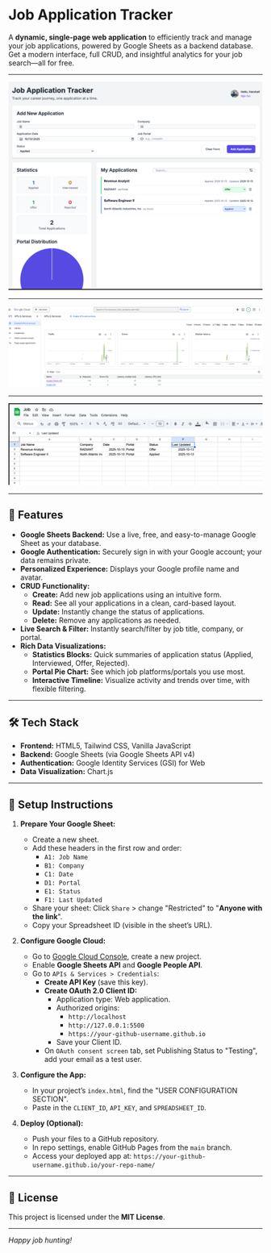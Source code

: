 # Job Application Tracker

A **dynamic, single-page web application** to efficiently track and manage your job applications, powered by Google Sheets as a backend database. Get a modern interface, full CRUD, and insightful analytics for your job search—all for free.

---

![Screenshot](image.png)

---


![Screenshot](gcp.png)

---

![Screenshot](sheet.png)

---
## 🚀 Features

- **Google Sheets Backend:** Use a live, free, and easy-to-manage Google Sheet as your database.
- **Google Authentication:** Securely sign in with your Google account; your data remains private.
- **Personalized Experience:** Displays your Google profile name and avatar.
- **CRUD Functionality:**
  - **Create:** Add new job applications using an intuitive form.
  - **Read:** See all your applications in a clean, card-based layout.
  - **Update:** Instantly change the status of applications.
  - **Delete:** Remove any applications as needed.
- **Live Search & Filter:** Instantly search/filter by job title, company, or portal.
- **Rich Data Visualizations:**
  - **Statistics Blocks:** Quick summaries of application status (Applied, Interviewed, Offer, Rejected).
  - **Portal Pie Chart:** See which job platforms/portals you use most.
  - **Interactive Timeline:** Visualize activity and trends over time, with flexible filtering.

---

## 🛠 Tech Stack

- **Frontend:** HTML5, Tailwind CSS, Vanilla JavaScript
- **Backend:** Google Sheets (via Google Sheets API v4)
- **Authentication:** Google Identity Services (GSI) for Web
- **Data Visualization:** Chart.js

---

## 📝 Setup Instructions

1. **Prepare Your Google Sheet:**
    - Create a new sheet.
    - Add these headers in the first row and order:
        - `A1: Job Name`
        - `B1: Company`
        - `C1: Date`
        - `D1: Portal`
        - `E1: Status`
        - `F1: Last Updated`
    - Share your sheet: Click `Share` > change "Restricted" to "**Anyone with the link**".
    - Copy your Spreadsheet ID (visible in the sheet’s URL).

2. **Configure Google Cloud:**
    - Go to [Google Cloud Console](https://console.cloud.google.com/), create a new project.
    - Enable **Google Sheets API** and **Google People API**.
    - Go to `APIs & Services > Credentials`:
        - **Create API Key** (save this key).
        - **Create OAuth 2.0 Client ID:**
            - Application type: Web application.
            - Authorized origins:
                - `http://localhost`
                - `http://127.0.0.1:5500`
                - `https://your-github-username.github.io`
            - Save your Client ID.
        - On `OAuth consent screen` tab, set Publishing Status to "Testing", add your email as a test user.

3. **Configure the App:**
    - In your project’s `index.html`, find the "USER CONFIGURATION SECTION".
    - Paste in the `CLIENT_ID`, `API_KEY`, and `SPREADSHEET_ID`.

4. **Deploy (Optional):**
    - Push your files to a GitHub repository.
    - In repo settings, enable GitHub Pages from the `main` branch.
    - Access your deployed app at: `https://your-github-username.github.io/your-repo-name/`

---

## 📄 License

This project is licensed under the **MIT License**.

---

*Happy job hunting!*
